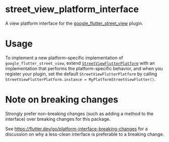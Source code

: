 # street_view_platform_interface

A view platform interface for the [google_flutter_street_view][1] plugin.

# Usage

To implement a new platform-specific implementation of `google_flutter_street_view`, extend
[`StreetViewFlutterPlatform`][2] with an implementation that performs the
platform-specific behavior, and when you register your plugin, set the default
`StreetViewFlutterPlatform` by calling
`StreetViewFlutterPlatform.instance = MyPlatformStreetViewFlutter()`.

# Note on breaking changes

Strongly prefer non-breaking changes (such as adding a method to the interface)
over breaking changes for this package.

See https://flutter.dev/go/platform-interface-breaking-changes for a discussion
on why a less-clean interface is preferable to a breaking change.

[1]: ../flutter_google_street_view
[2]: lib/street_view_platform_interface.dart